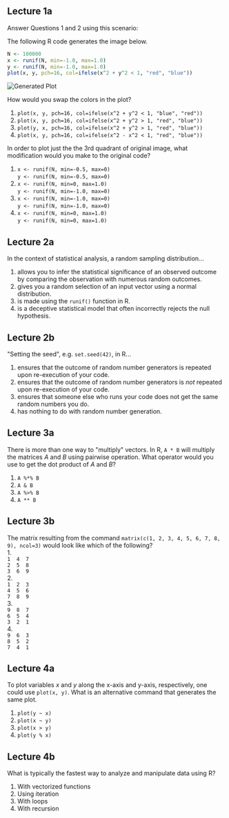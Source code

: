 ## Lecture 1a

Answer Questions 1 and 2 using this scenario:

The following R code generates the image below.
```R
N <- 100000
x <- runif(N, min=-1.0, max=1.0)
y <- runif(N, min=-1.0, max=1.0)
plot(x, y, pch=16, col=ifelse(x^2 + y^2 < 1, "red", "blue"))
```
![Generated Plot](https://raw.githubusercontent.com/rmhorton/statprog/master/week_01_teach_yourself_R/01b_literate_programming-figure/more_darts.png)

How would you swap the colors in the plot?

1. `plot(x, y, pch=16, col=ifelse(x^2 + y^2 < 1, "blue", "red"))`
2. `plot(x, y, pch=16, col=ifelse(x^2 + y^2 > 1, "red", "blue"))`
3. `plot(y, x, pch=16, col=ifelse(x^2 + y^2 > 1, "red", "blue"))`
4. `plot(x, y, pch=16, col=ifelse(x^2 - x^2 < 1, "red", "blue"))`

In order to plot just the the 3rd quadrant of original image, what modification
would you make to the original code?

1. `x <- runif(N, min=-0.5, max=0)`  
   `y <- runif(N, min=-0.5, max=0)`
2. `x <- runif(N, min=0, max=1.0)`  
   `y <- runif(N, min=-1.0, max=0)` 
3. `x <- runif(N, min=-1.0, max=0)`  
   `y <- runif(N, min=-1.0, max=0)`
4. `x <- runif(N, min=0, max=1.0)`  
   `y <- runif(N, min=0, max=1.0)`  

## Lecture 2a

In the context of statistical analysis, a random sampling distribution...  
1. allows you to infer the statistical significance of an observed outcome by
   comparing the observation with numerous random outcomes.    
2. gives you a random selection of an input vector using a normal 
   distribution.  
3. is made using the `runif()` function in R.  
4. is a deceptive statistical model that often incorrectly rejects the null
   hypothesis.  

## Lecture 2b

"Setting the seed", e.g. `set.seed(42)`, in R...  
1. ensures that the outcome of random number generators is repeated upon
   re-execution of your code.  
2. ensures that the outcome of random number generators is *not* repeated upon
   re-execution of your code.  
3. ensures that someone else who runs your code does not get the same random
   numbers you do.  
4. has nothing to do with random number generation.  

## Lecture 3a

There is more than one way to "multiply" vectors. In R, `A * B` will multiply
the matrices *A* and *B* using pairwise operation. What operator would you use
to get the dot product of *A* and *B*?  
1. `A %*% B`   
2. `A & B`   
3. `A %>% B`   
4. `A ** B`   

## Lecture 3b

The matrix resulting from the command `matrix(c(1, 2, 3, 4, 5, 6, 7, 8, 9),
ncol=3)` would look like which of the following?  
1.  
  `1  4  7`  
  `2  5  8`  
  `3  6  9`  
2.  
  `1  2  3`  
  `4  5  6`  
  `7  8  9`  
3.  
  `9  8  7`  
  `6  5  4`  
  `3  2  1`  
4.  
  `9  6  3`  
  `8  5  2`  
  `7  4  1`  

## Lecture 4a

To plot variables *x* and *y* along the x-axis and y-axis, respectively, one
could use `plot(x, y)`. What is an alternative command that generates the same
plot.  
1. `plot(y ~ x)`  
2. `plot(x ~ y)`  
3. `plot(x > y)`  
4. `plot(y % x)`  

## Lecture 4b

What is typically the fastest way to analyze and manipulate data using R?  
1. With vectorized functions  
2. Using iteration  
3. With loops  
4. With recursion  
